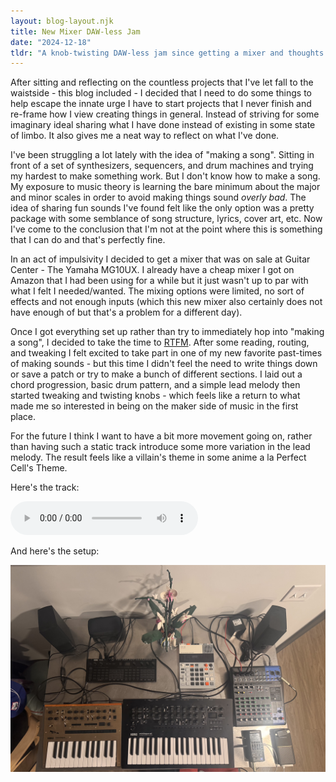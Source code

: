 ```yaml
---
layout: blog-layout.njk
title: New Mixer DAW-less Jam
date: "2024-12-18"
tldr: "A knob-twisting DAW-less jam since getting a mixer and thoughts around personal projects"
---
```


After sitting and reflecting on the countless projects that I've let fall to
the waistside - this blog included - I decided that I need to do some things to
help escape the innate urge I have to start projects that I never finish and
re-frame how I view creating things in general. Instead of striving for some
imaginary ideal sharing what I have done instead of existing in some state of
limbo. It also gives me a neat way to reflect on what I've done. 

I've been struggling a lot lately with the idea of "making a song". Sitting in
front of a set of synthesizers, sequencers, and drum machines and trying my
hardest to make something work. But I don't know how to make a song. My
exposure to music theory is learning the bare minimum about the major and minor
scales in order to avoid making things sound _overly bad_. The idea of sharing
fun sounds I've found felt like the only option was a pretty package with
some semblance of song structure, lyrics, cover art, etc. Now I've come to the
conclusion that I'm not at the point where this is something that I can do and
that's perfectly fine.

In an act of impulsivity I decided to get a mixer that was on sale at Guitar
Center - The Yamaha MG10UX. I already have a cheap mixer I got on Amazon that I
had been using for a while but it just wasn't up to par with what I felt I
needed/wanted. The mixing options were limited, no sort of effects and not
enough inputs (which this new mixer also certainly does not have enough of but
that's a problem for a different day).

Once I got everything set up rather than try to immediately hop into "making a
song", I decided to take the time to [RTFM](https://en.wikipedia.org/wiki/RTFM).
After some reading, routing, and tweaking I felt excited to take part in one of
my new favorite past-times of making sounds - but this time I didn't feel the
need to write things down or save a patch or try to make a bunch of different
sections. I laid out a chord progression, basic drum pattern, and a simple lead
melody then started tweaking and twisting knobs - which feels like a return to
what made me so interested in being on the maker side of music in the first
place.

For the future I think I want to have a bit more movement going on, rather than
having such a static track introduce some more variation in the lead melody.
The result feels like a villain's theme in some anime a la Perfect Cell's Theme.

Here's the track:

<audio controls>
  <source src="/assets/jams/2024-12-17.mp3" type="audio/wav">
</audio>

And here's the setup:

![My DAW-less Setup](/assets/photos/dawless-setup.jpg)

